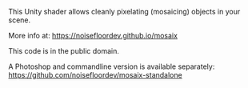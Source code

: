 This Unity shader allows cleanly pixelating (mosaicing) objects in your scene.

More info at: https://noisefloordev.github.io/mosaix

This code is in the public domain.

A Photoshop and commandline version is available separately: https://github.com/noisefloordev/mosaix-standalone

